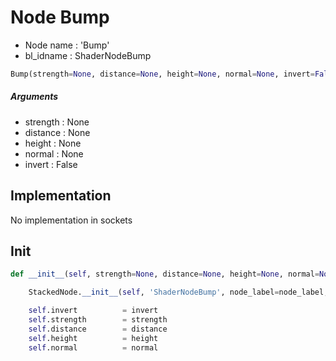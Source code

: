 # Node Bump

- Node name : 'Bump'
- bl_idname : ShaderNodeBump


``` python
Bump(strength=None, distance=None, height=None, normal=None, invert=False, node_label=None, node_color=None)
```
##### Arguments

- strength : None
- distance : None
- height : None
- normal : None
- invert : False

## Implementation

No implementation in sockets

## Init

``` python
def __init__(self, strength=None, distance=None, height=None, normal=None, invert=False, node_label=None, node_color=None):

    StackedNode.__init__(self, 'ShaderNodeBump', node_label=node_label, node_color=node_color)

    self.invert          = invert
    self.strength        = strength
    self.distance        = distance
    self.height          = height
    self.normal          = normal
```
